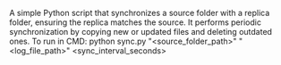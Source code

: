 A simple Python script that synchronizes a source folder with a replica folder, ensuring the replica matches the source. It performs periodic synchronization by copying new or updated files and deleting outdated ones.
To run in CMD:
python sync.py "<source_folder_path>" "<log_file_path>" <sync_interval_seconds>



